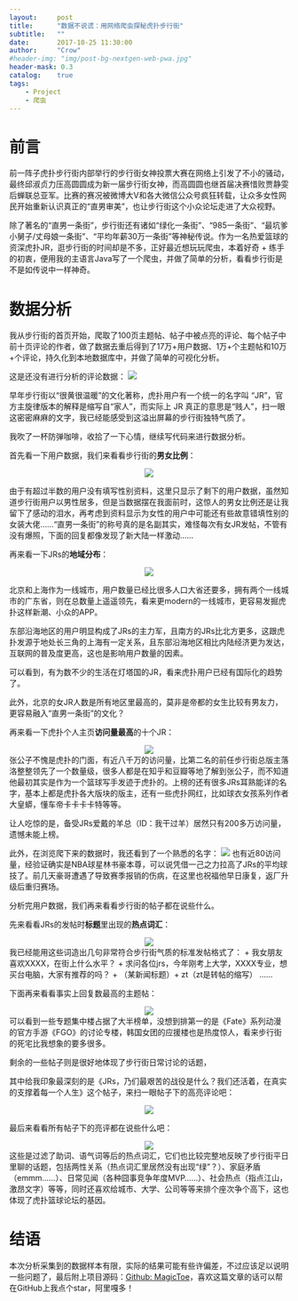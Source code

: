 ```yaml
---
layout:     post
title:      "数据不说谎：用网络爬虫探秘虎扑步行街"
subtitle:   ""
date:       2017-10-25 11:30:00
author:     "Crow"
#header-img: "img/post-bg-nextgen-web-pwa.jpg"
header-mask: 0.3
catalog:    true
tags:
    - Project
    - 爬虫
---
```


# 前言

前一阵子虎扑步行街内部举行的步行街女神投票大赛在网络上引发了不小的骚动，最终邱淑贞力压高圆圆成为新一届步行街女神，而高圆圆也继首届决赛惜败贾静雯后蝉联总亚军。比赛的赛况被微博大V和各大微信公众号疯狂转载，让众多女性网民开始重新认识真正的“直男审美”，也让步行街这个小众论坛走进了大众视野。

除了著名的“直男一条街”，步行街还有诸如“绿化一条街”、“985一条街”、“最坑爹小舅子/丈母娘一条街”、“平均年薪30万一条街”等神秘传说。作为一名热爱篮球的资深虎扑JR，逛步行街的时间却是不多，正好最近想玩玩爬虫，本着好奇 + 练手的初衷，便用我的主语言Java写了一个爬虫，并做了简单的分析，看看步行街是不是如传说中一样神奇。

# 数据分析

我从步行街的首页开始，爬取了100页主题帖、帖子中被点亮的评论、每个帖子中前十页评论的作者，做了数据去重后得到了17万+用户数据、1万+个主题帖和10万+个评论，持久化到本地数据库中，并做了简单的可视化分析。

这是还没有进行分析的评论数据：
![](http://pic.yupoo.com/crowhawk/c8a88e59/0ce63492.png)

早年步行街以“很黄很温暖”的文化著称，虎扑用户有一个统一的名字叫 “JR”，官方主旋律版本的解释是缩写自“家人”，而实际上 JR 真正的意思是“贱人”，扫一眼这密密麻麻的文字，我已经能感受到这溢出屏幕的步行街独特气质了。

我吹了一杯防弹咖啡，收拾了一下心情，继续写代码来进行数据分析。

首先看一下用户数据，我们来看看步行街的**男女比例**：
<center><img src="http://pic.yupoo.com/crowhawk/0ba806b6/7cf7c7da.png"></center>

由于有超过半数的用户没有填写性别资料，这里只显示了剩下的用户数据，虽然知道步行街用户以男性居多，但是当数据摆在我面前时，这惊人的男女比例还是让我留下了感动的泪水，再考虑到资料显示为女性的用户中可能还有些故意错填性别的女装大佬……“直男一条街”的称号真的是名副其实，难怪每次有女JR发帖，不管有没有爆照，下面的回复都像发现了新大陆一样激动……

再来看一下JRs的**地域分布**：

<center><img src="http://pic.yupoo.com/crowhawk/a5b549cf/ae262b02.png"></center>

北京和上海作为一线城市，用户数量已经比很多人口大省还要多，拥有两个一线城市的广东省，则在总数量上遥遥领先，看来更modern的一线城市，更容易发掘虎扑这样新潮、小众的APP。

东部沿海地区的用户明显构成了JRs的主力军，且南方的JRs比北方更多，这跟虎扑发源于地处长三角的上海有一定关系，且东部沿海地区相比内陆经济更为发达，互联网的普及度更高，这也是影响用户数量的因素。

可以看到，有为数不少的生活在灯塔国的JR，看来虎扑用户已经有国际化的趋势了。

此外，北京的女JR人数是所有地区里最高的，莫非是帝都的女生比较有男友力，更容易融入“直男一条街”的文化？

再来看一下虎扑个人主页**访问量最高**的十个JR：
<center><img src="http://pic.yupoo.com/crowhawk/c924197f/73e2a8b6.png"></center>
张公子不愧是虎扑的门面，有近八千万的访问量，比第二名的前任步行街总版主落洛整整领先了一个数量级，很多人都是在知乎和豆瓣等地了解到张公子，而不知道他最初其实是作为一个篮球写手发迹于虎扑的。上榜的还有很多JRs耳熟能详的名字，基本上都是虎扑各大版块的版主，还有一些虎扑网红，比如球衣女孩系列作者大皇蟒，懂车帝卡卡卡卡特等等。

让人吃惊的是，备受JRs爱戴的羊总（ID：我干过羊）居然只有200多万访问量，遗憾未能上榜。

此外，在浏览爬下来的数据时，我还看到了一个熟悉的名字：
<img src="http://pic.yupoo.com/crowhawk/a555d95a/460f24ae.png">
也有近80访问量，经验证确实是NBA球星林书豪本尊，可以说凭借一己之力拉高了JRs的平均球技了。前几天豪哥遭遇了导致赛季报销的伤病，在这里也祝福他早日康复，返厂升级后重归赛场。

分析完用户数据，我们再来看看步行街的帖子都在说些什么。

先来看看JRs的发帖时**标题**里出现的**热点词汇**：
<center><img src="http://pic.yupoo.com/crowhawk/dab2b9c2/03d3945c.png"></center>
我已经能用这些词造出几句非常符合步行街气质的标准发帖格式了：
+ 我女朋友喜欢XXXX，在街上什么水平？
+ 求问各位jrs，今年刚考上大学，XXXX专业，想买台电脑，大家有推荐的吗？
+ （某新闻标题）+ zt（zt是转帖的缩写）
……

下面再来看看事实上回复数最高的主题帖：
<center><img src="http://pic.yupoo.com/crowhawk/563ca470/f844d297.png"></center>
可以看到一些专题集中楼占据了大半榜单，没想到排第一的是《Fate》系列动漫的官方手游《FGO》的讨论专楼，韩国女团的应援楼也是热度惊人，看来步行街的死宅比我想象的要多很多。

剩余的一些帖子则是很好地体现了步行街日常讨论的话题，

其中给我印象最深刻的是《JRs，乃们最艰苦的战役是什么？我们还活着，在真实的支撑着每一个人生》这个帖子，来扫一眼帖子下的高亮评论吧：
<center><img src="http://pic.yupoo.com/crowhawk/686efa3d/bf537745.png"></center>

最后来看看所有帖子下的亮评都在说些什么吧：
<center><img src="http://pic.yupoo.com/crowhawk/3f77a257/fd48df47.png"></center>
这些是过滤了助词、语气词等后的热点词汇，它们也比较完整地反映了步行街平日里聊的话题，包括两性关系（热点词汇里居然没有出现“绿”？）、家庭矛盾（emmm……）、日常见闻（各种囧事竞争年度MVP……）、社会热点（指点江山，激昂文字）等等，同时还喜欢给城市、大学、公司等等来排个座次争个高下，这也体现了虎扑篮球论坛的基因。

# 结语

本次分析采集到的数据样本有限，实际的结果可能有些许偏差，不过应该足以说明一些问题了，最后附上项目源码：[Github:  MagicToe](https://github.com/CrowHawk/MagicToe)，喜欢这篇文章的话可以帮在GitHub上我点个star，阿里嘎多！

